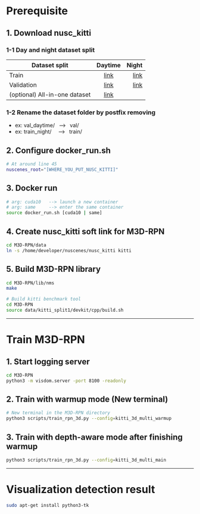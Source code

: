 <!-- 
## Compile & install mmdetection3d tools
```bash
sudo pip3 install -v -e .
```
 -->

<!-- 
## Create dataset for mmdet3d (this commamd is for v1.0-mini)
python3 tools/create_data.py nuscenes --root-path ~/nuscenes --out-dir ~/nuscenes --extra-tag nuscenes --max-sweeps 2 --version v1.0-mini -->
# Prerequisite

## 1. Download nusc_kitti

### 1-1 Day and night dataset split 
Dataset split | Daytime     | Night     | 
--------------|:-----:      |-----:     | 
Train         | [link](https://drive.google.com/file/d/1PQszzW-U7rh1w3W67z6SfYDscAJnmYlt/view?usp=sharing)    |  [link](https://drive.google.com/file/d/1Vs283PRRsGBtQkTN9UvmXqSwgNDcijSh/view?usp=sharing) |   
Validation    | [link](https://drive.google.com/file/d/1UUE-viXM_60bbHQZC2TiImp0argVlKbi/view?usp=sharing)    |  [link](https://drive.google.com/file/d/1-ipnV8bXw0ApDMV_YLlw2vo0sdSTtKFR/view?usp=sharing) |
(optional) All-in-one dataset | [link](https://drive.google.com/file/d/1LFHgWlDKIFSqOnDsEE5cJ3w2IQGsJQEH/view?usp=sharing) 


### 1-2 Rename the dataset folder by postfix removing
* ex: val_daytime/ &ensp;-->&ensp; val/
* ex: train_night/ &ensp;&ensp;-->&ensp; train/



## 2. Configure docker_run.sh
```bash
# At around line 45
nuscenes_root="[WHERE_YOU_PUT_NUSC_KITTI]"
```

## 3. Docker run
```bash
# arg: cuda10   --> launch a new container
# arg: same     --> enter the same container
source docker_run.sh [cuda10 | same]
```

## 4. Create nusc_kitti soft link for M3D-RPN
```bash
cd M3D-RPN/data
ln -s /home/developer/nuscenes/nusc_kitti kitti
```

## 5. Build M3D-RPN library
```bash
cd M3D-RPN/lib/nms
make

# Build kitti benchmark tool
cd M3D-RPN
source data/kitti_split1/devkit/cpp/build.sh
```

<!-- ## Export Nuscenes to KITTI format directory (28130 samples totally for training)
```bash
# In the project root
python3 export_kitti.py nuscenes_gt_to_kitti --nusc_version v1.0-trainval --nusc_kitti_dir /home/developer/nuscenes/nusc_kitti --split train --image_count 70000
``` -->

<!-- Export Nuscenes to KITTI format directory (6019 samples totally for validation)
```bash
# In the project root
python3 export_kitti.py nuscenes_gt_to_kitti --nusc_version v1.0-trainval --nusc_kitti_dir /home/developer/nuscenes/nusc_kitti --split val --image_count 15000
``` -->

    
---
# Train M3D-RPN
## 1. Start logging server
```bash
cd M3D-RPN
python3 -m visdom.server -port 8100 -readonly
```

## 2. Train with warmup mode (New terminal)
```bash
# New terminal in the M3D-RPN directory
python3 scripts/train_rpn_3d.py --config=kitti_3d_multi_warmup
```

## 3. Train with depth-aware mode after finishing warmup
```bash
python3 scripts/train_rpn_3d.py --config=kitti_3d_multi_main
```

---



# Visualization detection result
```bash
sudo apt-get install python3-tk
```

